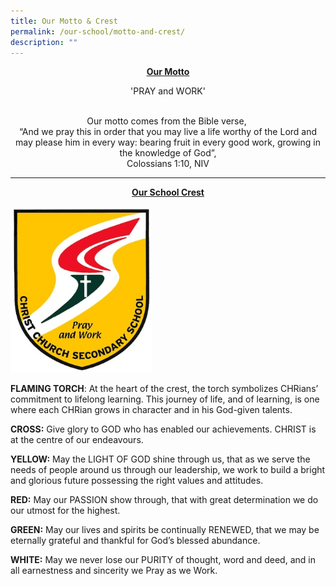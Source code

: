 ```yaml
---
title: Our Motto & Crest
permalink: /our-school/motto-and-crest/
description: ""
---
```


<strong><center><u>Our Motto</u></center></strong>

<center>'PRAY and WORK'

<br>Our motto comes from the Bible verse, 
<br>“And we pray this in order that you may live a life worthy of the Lord and may please him in every way: bearing fruit in every good work, growing in the knowledge of God”,
<br>Colossians 1:10, NIV</center>

  

* * *

  

<strong><center><u>Our School Crest</u></center></strong>

<img src="/images/chr_logo_small.jpeg" 
     style="width:45%">



**FLAMING TORCH**: At the heart of the crest, the torch symbolizes CHRians’ commitment to lifelong learning. This journey of life, and of learning, is one where each CHRian grows in character and in his God-given talents.

**CROSS:** Give glory to GOD who has enabled our achievements. CHRIST is at the centre of our endeavours.


**YELLOW:** May the LIGHT OF GOD shine through us, that as we serve the needs of people around us through our leadership, we work to build a bright and glorious future possessing the right values and attitudes.

**RED:** May our PASSION show through, that with great determination we do our utmost for the highest.

**GREEN:** May our lives and spirits be continually RENEWED, that we may be eternally grateful and thankful for God’s blessed abundance.

**WHITE:** May we never lose our PURITY of thought, word and deed, and in all earnestness and sincerity we Pray as we Work.